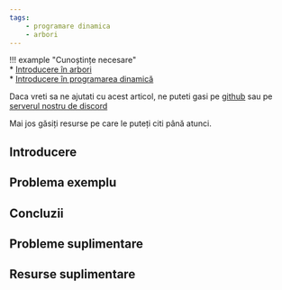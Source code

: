 ```yaml
---
tags:
    - programare dinamica
    - arbori
---
```


!!! example "Cunoștințe necesare"   
    * [Introducere în arbori](https://edu.roalgo.ro/mediu/tree-1/)  
    * [Introducere în programarea dinamică](https://edu.roalgo.ro/usor/intro-dp/)

Daca vreti sa ne ajutati cu acest articol, ne puteti gasi pe [github](https://github.com/roalgo-discord/arhiva-educationala) sau pe [serverul nostru de discord](https://discord.gg/vdDRSmg3fC)

Mai jos găsiți resurse pe care le puteți citi până atunci.

## Introducere

## Problema exemplu

## Concluzii

## Probleme suplimentare

## Resurse suplimentare